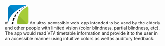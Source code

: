 #![Where2Go App logo](https://github.com/srvikram13/Where2Go/raw/master/img/logo1.png)
An ultra-accessible web-app intended to be used by the elderly and other people with limited vision (color blindness, partial blindness, etc). The app would read VTA timetable information and provide it to the user in an accessible manner using intuitive colors as well as auditory feedback.
